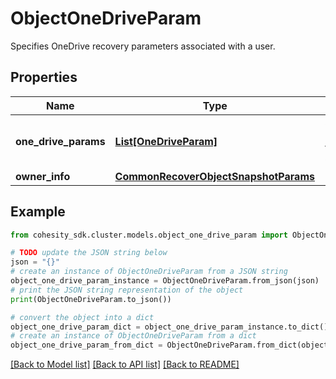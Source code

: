 # ObjectOneDriveParam

Specifies OneDrive recovery parameters associated with a user.

## Properties

Name | Type | Description | Notes
------------ | ------------- | ------------- | -------------
**one_drive_params** | [**List[OneDriveParam]**](OneDriveParam.md) | Specifies parameters to recover a OneDrive. | [optional] 
**owner_info** | [**CommonRecoverObjectSnapshotParams**](CommonRecoverObjectSnapshotParams.md) |  | [optional] 

## Example

```python
from cohesity_sdk.cluster.models.object_one_drive_param import ObjectOneDriveParam

# TODO update the JSON string below
json = "{}"
# create an instance of ObjectOneDriveParam from a JSON string
object_one_drive_param_instance = ObjectOneDriveParam.from_json(json)
# print the JSON string representation of the object
print(ObjectOneDriveParam.to_json())

# convert the object into a dict
object_one_drive_param_dict = object_one_drive_param_instance.to_dict()
# create an instance of ObjectOneDriveParam from a dict
object_one_drive_param_from_dict = ObjectOneDriveParam.from_dict(object_one_drive_param_dict)
```
[[Back to Model list]](../README.md#documentation-for-models) [[Back to API list]](../README.md#documentation-for-api-endpoints) [[Back to README]](../README.md)


